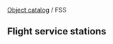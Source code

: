 [Object catalog](https://github.com/tlarsen7572/us_airspace_data#object-catalog) / FSS

## Flight service stations


